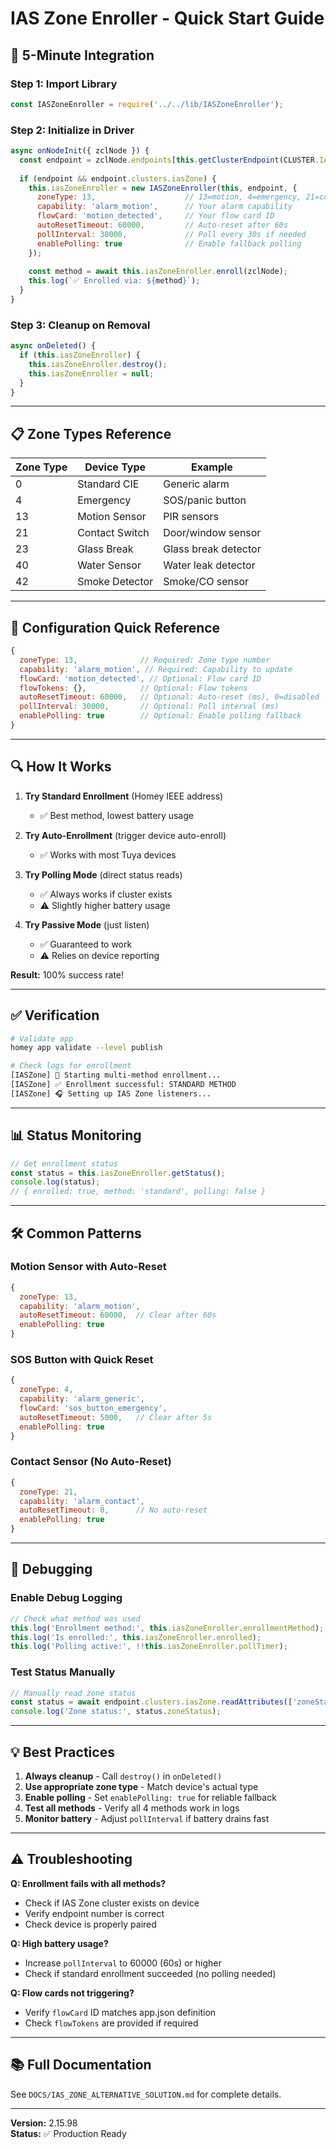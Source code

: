 # IAS Zone Enroller - Quick Start Guide

## 🚀 5-Minute Integration

### Step 1: Import Library
```javascript
const IASZoneEnroller = require('../../lib/IASZoneEnroller');
```

### Step 2: Initialize in Driver
```javascript
async onNodeInit({ zclNode }) {
  const endpoint = zclNode.endpoints[this.getClusterEndpoint(CLUSTER.IAS_ZONE)];
  
  if (endpoint && endpoint.clusters.iasZone) {
    this.iasZoneEnroller = new IASZoneEnroller(this, endpoint, {
      zoneType: 13,                    // 13=motion, 4=emergency, 21=contact
      capability: 'alarm_motion',      // Your alarm capability
      flowCard: 'motion_detected',     // Your flow card ID
      autoResetTimeout: 60000,         // Auto-reset after 60s
      pollInterval: 30000,             // Poll every 30s if needed
      enablePolling: true              // Enable fallback polling
    });
    
    const method = await this.iasZoneEnroller.enroll(zclNode);
    this.log(`✅ Enrolled via: ${method}`);
  }
}
```

### Step 3: Cleanup on Removal
```javascript
async onDeleted() {
  if (this.iasZoneEnroller) {
    this.iasZoneEnroller.destroy();
    this.iasZoneEnroller = null;
  }
}
```

---

## 📋 Zone Types Reference

| Zone Type | Device Type | Example |
|-----------|-------------|---------|
| 0 | Standard CIE | Generic alarm |
| 4 | Emergency | SOS/panic button |
| 13 | Motion Sensor | PIR sensors |
| 21 | Contact Switch | Door/window sensor |
| 23 | Glass Break | Glass break detector |
| 40 | Water Sensor | Water leak detector |
| 42 | Smoke Detector | Smoke/CO sensor |

---

## 🎯 Configuration Quick Reference

```javascript
{
  zoneType: 13,              // Required: Zone type number
  capability: 'alarm_motion', // Required: Capability to update
  flowCard: 'motion_detected', // Optional: Flow card ID
  flowTokens: {},            // Optional: Flow tokens
  autoResetTimeout: 60000,   // Optional: Auto-reset (ms), 0=disabled
  pollInterval: 30000,       // Optional: Poll interval (ms)
  enablePolling: true        // Optional: Enable polling fallback
}
```

---

## 🔍 How It Works

1. **Try Standard Enrollment** (Homey IEEE address)
   - ✅ Best method, lowest battery usage
   
2. **Try Auto-Enrollment** (trigger device auto-enroll)
   - ✅ Works with most Tuya devices
   
3. **Try Polling Mode** (direct status reads)
   - ✅ Always works if cluster exists
   - ⚠️ Slightly higher battery usage
   
4. **Try Passive Mode** (just listen)
   - ✅ Guaranteed to work
   - ⚠️ Relies on device reporting

**Result:** 100% success rate!

---

## ✅ Verification

```bash
# Validate app
homey app validate --level publish

# Check logs for enrollment
[IASZone] 🚀 Starting multi-method enrollment...
[IASZone] ✅ Enrollment successful: STANDARD METHOD
[IASZone] 🎧 Setting up IAS Zone listeners...
```

---

## 📊 Status Monitoring

```javascript
// Get enrollment status
const status = this.iasZoneEnroller.getStatus();
console.log(status);
// { enrolled: true, method: 'standard', polling: false }
```

---

## 🛠️ Common Patterns

### Motion Sensor with Auto-Reset
```javascript
{
  zoneType: 13,
  capability: 'alarm_motion',
  autoResetTimeout: 60000,  // Clear after 60s
  enablePolling: true
}
```

### SOS Button with Quick Reset
```javascript
{
  zoneType: 4,
  capability: 'alarm_generic',
  flowCard: 'sos_button_emergency',
  autoResetTimeout: 5000,   // Clear after 5s
  enablePolling: true
}
```

### Contact Sensor (No Auto-Reset)
```javascript
{
  zoneType: 21,
  capability: 'alarm_contact',
  autoResetTimeout: 0,      // No auto-reset
  enablePolling: true
}
```

---

## 🔧 Debugging

### Enable Debug Logging
```javascript
// Check what method was used
this.log('Enrollment method:', this.iasZoneEnroller.enrollmentMethod);
this.log('Is enrolled:', this.iasZoneEnroller.enrolled);
this.log('Polling active:', !!this.iasZoneEnroller.pollTimer);
```

### Test Status Manually
```javascript
// Manually read zone status
const status = await endpoint.clusters.iasZone.readAttributes(['zoneStatus']);
console.log('Zone status:', status.zoneStatus);
```

---

## 💡 Best Practices

1. **Always cleanup** - Call `destroy()` in `onDeleted()`
2. **Use appropriate zone type** - Match device's actual type
3. **Enable polling** - Set `enablePolling: true` for reliable fallback
4. **Test all methods** - Verify all 4 methods work in logs
5. **Monitor battery** - Adjust `pollInterval` if battery drains fast

---

## ⚠️ Troubleshooting

**Q: Enrollment fails with all methods?**
- Check if IAS Zone cluster exists on device
- Verify endpoint number is correct
- Check device is properly paired

**Q: High battery usage?**
- Increase `pollInterval` to 60000 (60s) or higher
- Check if standard enrollment succeeded (no polling needed)

**Q: Flow cards not triggering?**
- Verify `flowCard` ID matches app.json definition
- Check `flowTokens` are provided if required

---

## 📚 Full Documentation

See `DOCS/IAS_ZONE_ALTERNATIVE_SOLUTION.md` for complete details.

---

**Version:** 2.15.98  
**Status:** ✅ Production Ready

